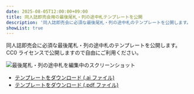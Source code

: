 ```yaml
---
date: 2025-08-05T12:00:00+09:00
title: 同人誌即売会用の最後尾札・列の途中札テンプレートを公開
description: '同人誌即売会に必須な最後尾札・列の途中札のテンプレートを公開します。'
showList: true
---
```


同人誌即売会に必須な最後尾札・列の途中札のテンプレートを公開します。  
CC0 ライセンスで公開しますので自由にご利用ください。

![最後尾札・列の途中札を編集中のスクリーンショット](screenshot1.png)

- [テンプレートをダウンロード (.ai ファイル)](nectarition_eolcard_template.ai)
- [テンプレートをダウンロード (.pdf ファイル)](nectarition_eolcard_template.pdf)
